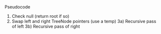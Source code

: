 ​Pseudocode
1) Check null (return root if so)
2) Swap left and right TreeNode pointers (use a temp)
3a) Recursive pass of left
3b) Recursive pass of right
